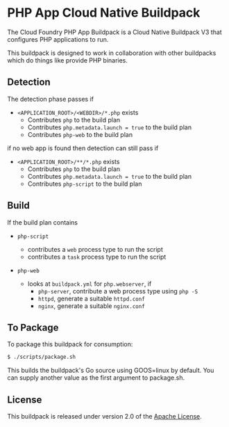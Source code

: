 # PHP App Cloud Native Buildpack

The Cloud Foundry PHP App Buildpack is a Cloud Native Buildpack V3 that configures PHP applications to run.

This buildpack is designed to work in collaboration with other buildpacks which do things like provide PHP binaries.

## Detection

The detection phase passes if

- `<APPLICATION_ROOT>/<WEBDIR>/*.php` exists
  - Contributes `php` to the build plan
  - Contributes `php.metadata.launch = true` to the build plan
  - Contributes `php-web` to the build plan

if no web app is found then detection can still pass if

- `<APPLICATION_ROOT>/**/*.php` exists
  - Contributes `php` to the build plan
  - Contributes `php.metadata.launch = true` to the build plan
  - Contributes `php-script` to the build plan

## Build

If the build plan contains

- `php-script`
  - contributes a `web` process type to run the script
  - contributes a `task` process type to run the script

- `php-web`
  - looks at `buildpack.yml` for `php.webserver`, if
    - `php-server`, contribute a web process type using `php -S`
    - `httpd`, generate a suitable `httpd.conf`
    - `nginx`, generate a suitable `nginx.conf`

## To Package

To package this buildpack for consumption:

```bash
$ ./scripts/package.sh
```

This builds the buildpack's Go source using GOOS=linux by default. You can supply another value as the first argument to package.sh.

## License
This buildpack is released under version 2.0 of the [Apache License][a].

[a]: http://www.apache.org/licenses/LICENSE-2.0
